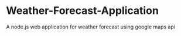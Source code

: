 # Weather-Forecast-Application
A node.js web application for weather forecast using google maps api
